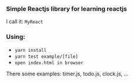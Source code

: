 ### Simple Reactjs library for learning reactjs
I call it: `MyReact`
### Using:
- `yarn install`
- `yarn test example/[file]`
- `open index.html in browser`

There some examples: timer.js, todo.js, clock.js, ...

